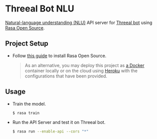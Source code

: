 # Threeal Bot NLU

[Natural-language understanding (NLU)](https://en.wikipedia.org/wiki/Natural-language_understanding) API server for [Threeal bot](https://github.com/threeal/threeal-bot) using [Rasa Open Source](https://rasa.com/docs/rasa/).

## Project Setup

- Follow [this guide](https://rasa.com/docs/rasa/installation) to install Rasa Open Source.
  > As an alternative, you may deploy this project as [a Docker](https://www.docker.com/) container locally or on the cloud using [Heroku](https://www.heroku.com/home) with the configurations that have been provided.

## Usage

- Train the model.
  ```sh
  $ rasa train
  ```
- Run the API Server and test it on Threeal bot.
  ```sh
  $ rasa run --enable-api --cors "*"
  ```
